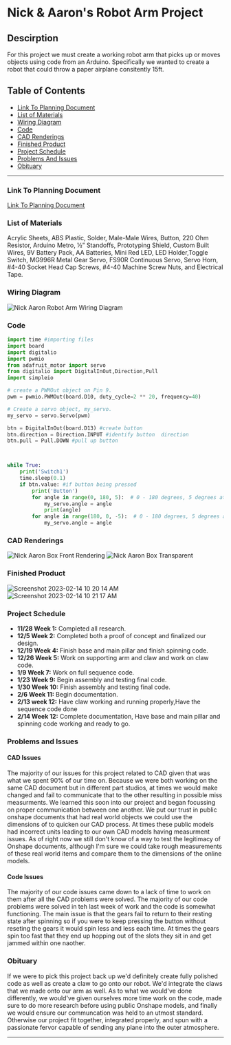 # Nick & Aaron's Robot Arm Project
  ## Descirption
  For this project we must create a working robot arm that picks up or moves objects using code from an Arduino. Specifically we wanted to create a robot that could        throw a paper airplane consitently 15ft.

## Table of Contents
* [Link To Planning Document](#Link-To-Planning-Document)
* [List of Materials](#List-of-Materials)
* [Wiring Diagram](#Wiring-Diagram)
* [Code](#Code)
* [CAD Renderings](#CAD-Renderings)
* [Finished Product](#Finished-Product)
* [Project Schedule](#Project-Schedule)
* [Problems And Issues](#Problems-And-Issues)
* [Obituary](#Obituary)
---

### Link To Planning Document
  [Link To Planning Document](https://docs.google.com/document/d/17YDV7t57pZ85mQmOJNlsC8A8yKnT_Qs7Ie4sjMxX9nk/edit)
  
### List of Materials
  Acrylic Sheets, ABS Plastic, Solder, Male-Male Wires, Button, 220 Ohm Resistor, Arduino Metro, ½” Standoffs, Prototyping Shield, Custom Built Wires, 9V Battery Pack, AA Batteries, Mini Red LED, LED Holder,Toggle Switch, MG996R Metal Gear Servo, FS90R Continuous Servo, Servo Horn, #4-40 Socket Head Cap Screws, #4-40 Machine Screw Nuts, and Electrical Tape.

### Wiring Diagram 
![Nick   Aaron Robot Arm Wiring Diagram](https://user-images.githubusercontent.com/91289646/223543930-9f5f0bc4-8fcd-4142-a8e3-4dcc5d505129.PNG)

### Code
```python
import time #importing files
import board
import digitalio
import pwmio
from adafruit_motor import servo
from digitalio import DigitalInOut,Direction,Pull
import simpleio

# create a PWMOut object on Pin 9.
pwm = pwmio.PWMOut(board.D10, duty_cycle=2 ** 20, frequency=40)

# Create a servo object, my_servo.
my_servo = servo.Servo(pwm)

btn = DigitalInOut(board.D13) #create button 
btn.direction = Direction.INPUT #identify button  direction
btn.pull = Pull.DOWN #pull up button 



while True:
    print('Switch1')
    time.sleep(0.1)
    if btn.value: #if button being pressed
        print('Button')
        for angle in range(0, 180, 5):  # 0 - 180 degrees, 5 degrees at a time forward.
            my_servo.angle = angle
            print(angle)
        for angle in range(180, 0, -5):  # 0 - 180 degrees, 5 degrees at a time forward.
            my_servo.angle = angle
``` 

### CAD Renderings
![Nick   Aaron Box Front Rendering](https://user-images.githubusercontent.com/91289646/218838529-44cd4cfe-a749-42f7-ad30-3a955038aae8.PNG)
![Nick   Aaron Box Transparent](https://user-images.githubusercontent.com/91289646/218838518-d366655b-7db6-4df0-8b9a-95e480e584b1.PNG)


### Finished Product
![Screenshot 2023-02-14 10 20 14 AM](https://user-images.githubusercontent.com/91289646/218780479-2df16a67-2c3b-427f-a2b0-c2ed91c32739.png)
![Screenshot 2023-02-14 10 21 17 AM](https://user-images.githubusercontent.com/91289646/218780777-2d684f8b-5388-4154-8460-23c26740e8b0.png)

### Project Schedule
* <b>11/28 Week 1:</b> Completed all research.
* <b>12/5 Week 2:</b> Completed both a proof of concept and finalized our design.
* <b>12/19 Week 4:</b> Finish base and main pillar and finish spinning code.
* <b>12/26 Week 5:</b> Work on supporting arm and claw and work on claw code.
* <b>1/9 Week 7:</b> Work on full sequence code.
* <b>1/23 Week 9:</b> Begin assembly and testing final code.
* <b>1/30 Week 10:</b> Finish assembly and testing final code.
* <b>2/6 Week 11:</b> Begin documentation.
* <b>2/13 week 12:</b> Have claw working and running properly,Have the sequence code done 
* <b>2/14 Week 12:</b> Complete documentation, Have base and main pillar and spinning code working and ready to go.

### Problems and Issues
#### CAD Issues
The majority of our issues for this project related to CAD given that was what we spent 90% of our time on. Because we were both working on the same CAD document but in different part studios, at times we would make changed and fail to communicate that to the other resulting in possible miss measurments. We learned this soon into our project and began focussing on proper communication between one another. We put our trust in public onshape documents that had real world objects we could use the dimensions of to quicken our CAD process. At times these public models had incorrect units leading to our own CAD models having measurment issues. As of right now we still don't know of a way to test the legitimacy of Onshape documents, although I'm sure we could take rough measurements of these real world items and compare them to the dimensions of the online models.

#### Code Issues
The majority of our code issues came down to a lack of time to work on them after all the CAD problems were solved. The majority of our code problems were solved in teh last week of work and the code is somewhat functioning. The main issue is that the gears fail to return to their resting state after spinning so if you were to keep pressing the button without reseting the gears it would spin less and less each time. At times the gears spin too fast that they end up hopping out of the slots they sit in and get jammed within one naother.

### Obituary
If we were to pick this project back up we'd definitely create fully polished code as well as create a claw to go onto our robot. We'd integrate the claws that we made onto our arm as well. As to what we would've done differently, we would've given ourselves more time work on the code, made sure to do more research before using public Onshape models, and finally we would ensure our communcation was held to an utmost standard. Otherwise our project fit together, integrated properly, and spun with a passionate fervor capable of sending any plane into the outer atmosphere.

---
